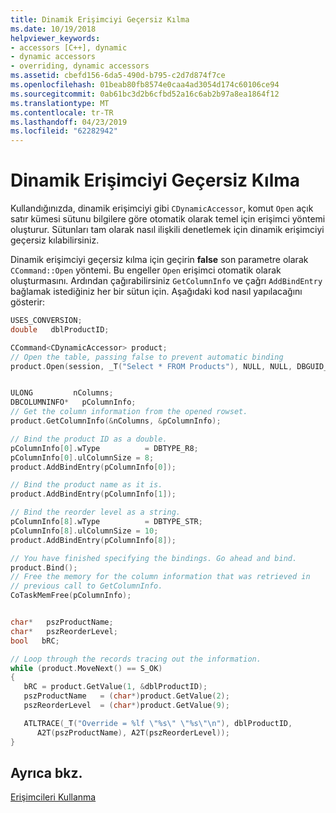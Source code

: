 ```yaml
---
title: Dinamik Erişimciyi Geçersiz Kılma
ms.date: 10/19/2018
helpviewer_keywords:
- accessors [C++], dynamic
- dynamic accessors
- overriding, dynamic accessors
ms.assetid: cbefd156-6da5-490d-b795-c2d7d874f7ce
ms.openlocfilehash: 01beab80fb8574e0caa4ad3054d174c60106ce94
ms.sourcegitcommit: 0ab61bc3d2b6cfbd52a16c6ab2b97a8ea1864f12
ms.translationtype: MT
ms.contentlocale: tr-TR
ms.lasthandoff: 04/23/2019
ms.locfileid: "62282942"
---
```

# <a name="overriding-a-dynamic-accessor"></a>Dinamik Erişimciyi Geçersiz Kılma

Kullandığınızda, dinamik erişimciyi gibi `CDynamicAccessor`, komut `Open` açık satır kümesi sütunu bilgilere göre otomatik olarak temel için erişimci yöntemi oluşturur. Sütunları tam olarak nasıl ilişkili denetlemek için dinamik erişimciyi geçersiz kılabilirsiniz.

Dinamik erişimciyi geçersiz kılma için geçirin **false** son parametre olarak `CCommand::Open` yöntemi. Bu engeller `Open` erişimci otomatik olarak oluşturmasını. Ardından çağırabilirsiniz `GetColumnInfo` ve çağrı `AddBindEntry` bağlamak istediğiniz her bir sütun için. Aşağıdaki kod nasıl yapılacağını gösterir:

```cpp
USES_CONVERSION;
double   dblProductID;

CCommand<CDynamicAccessor> product;
// Open the table, passing false to prevent automatic binding
product.Open(session, _T("Select * FROM Products"), NULL, NULL, DBGUID_DEFAULT, false);


ULONG         nColumns;
DBCOLUMNINFO*   pColumnInfo;
// Get the column information from the opened rowset.
product.GetColumnInfo(&nColumns, &pColumnInfo);

// Bind the product ID as a double.
pColumnInfo[0].wType          = DBTYPE_R8;
pColumnInfo[0].ulColumnSize = 8;
product.AddBindEntry(pColumnInfo[0]);

// Bind the product name as it is.
product.AddBindEntry(pColumnInfo[1]);

// Bind the reorder level as a string.
pColumnInfo[8].wType          = DBTYPE_STR;
pColumnInfo[8].ulColumnSize = 10;
product.AddBindEntry(pColumnInfo[8]);

// You have finished specifying the bindings. Go ahead and bind.
product.Bind();
// Free the memory for the column information that was retrieved in
// previous call to GetColumnInfo.
CoTaskMemFree(pColumnInfo);


char*   pszProductName;
char*   pszReorderLevel;
bool   bRC;

// Loop through the records tracing out the information.
while (product.MoveNext() == S_OK)
{
   bRC = product.GetValue(1, &dblProductID);
   pszProductName   = (char*)product.GetValue(2);
   pszReorderLevel  = (char*)product.GetValue(9);

   ATLTRACE(_T("Override = %lf \"%s\" \"%s\"\n"), dblProductID,
      A2T(pszProductName), A2T(pszReorderLevel));
}
```

## <a name="see-also"></a>Ayrıca bkz.

[Erişimcileri Kullanma](../../data/oledb/using-accessors.md)